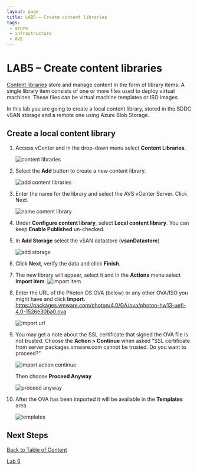 ```yaml
---
layout: page
title: LAB5 – Create content libraries
tags: 
 - azure
 - infrastructure
 - AVS
---
```


# LAB5 – Create content libraries

[Content
libraries](https://docs.vmware.com/en/VMware-vSphere/6.7/com.vmware.vsphere.vm_admin.doc/GUID-254B2CE8-20A8-43F0-90E8-3F6776C2C896.html)
store and manage content in the form of library items. A single library item
consists of one or more files used to deploy virtual machines. These files can
be virtual machine templates or ISO images.

In this lab you are going to create a local content library, stored in the SDDC
vSAN storage and a remote one using Azure Blob Storage.

## Create a local content library

1. Access vCenter and in the drop-down menu select **Content
   Libraries**.

    ![content libraries](media/lab-5/content-libraries.png)

2. Select the **Add** button to create a new content library.

    ![add content libraries](media/lab-5/add-content-library.png)

3. Enter the name for the library and select the AVS vCenter Server. Click
   Next.

    ![name content library](media/lab-5/name-content-library.png)

4. Under **Configure content library**, select **Local content library**. You
   can keep **Enable Published** un-checked.

5. In **Add Storage** select the vSAN datastore (**vsanDatastore**)

    ![add storage](media/lab-5/add-storage.png)

6. Click **Next**, verify the data and click **Finish**.

7. The new library will appear, select it and in the **Actions** menu select
   **Import item**. ![import item](media/lab-5/import-item.png)

8. Enter the URL of the Photon OS OVA (below) or any other OVA/ISO you might
   have and click **Import**.
   <https://packages.vmware.com/photon/4.0/GA/ova/photon-hw13-uefi-4.0-1526e30ba0.ova>

    ![import url](media/lab-5/import-url.png)

9. You may get a note about the SSL certificate that signed the OVA file is not
   trusted. Choose the **Action \> Continue** when asked “SSL certificate from
   server packages.vmware.com cannot be trusted. Do you want to proceed?”
  
   ![import action continue](media/lab-5/import-action-continue.png)

   Then choose **Proceed Anyway**

   ![proceed anyway](media/lab-5/proceed-anyway.png)

10. After the OVA has been imported it will be available in the **Templates**
    area.

    ![templates](media/lab-5/templates.png)

## Next Steps

[Back to Table of Content](toc.md#table-of-contents)

[Lab 6](lab-6.md)
